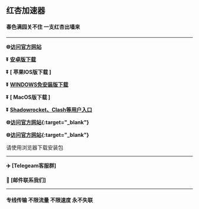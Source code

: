  
## 红杏加速器 #

#### 春色满园关不住 一支红杏出墙来
- - - -
**:globe_with_meridians:<a href="https://hxapp.vip" target="_blank">访问官方网站</a>**

**:arrow_double_down: [  安卓版下载  ](https://hxapp.vip/soft/android.apk)**

**:arrow_double_down: [  苹果IOS版下载  ]**

**:arrow_double_down: [  WINDOWS免安装版下载  ](https://hxapp.vip/soft/windows.zip)** 

**:arrow_double_down: [  MacOS版下载  ]**

**:arrow_double_down: [  Shadowrocket、Clash等用户入口  ](https://user.hxapp.vip/)** 

**:globe_with_meridians:[访问官方网站](https://hxapp.vip){:target="_blank"}**

**:globe_with_meridians:[访问官方网站](https://hxapp.vip){:target="_blank"}**



请使用浏览器下载安装包
 - - - -
**:airplane: [Telegeam客服群]**

**:e-mail: [邮件联系我们]**
 - - - -
 #### 专线传输 不限流量 不限速度 永不失联


 

